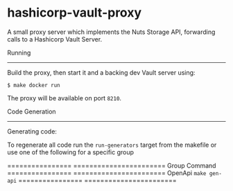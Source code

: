 # hashicorp-vault-proxy
A small proxy server which implements the Nuts Storage API, forwarding calls to a Hashicorp Vault Server.

Running
*******

Build the proxy, then start it and a backing dev Vault server using: 

    $ make docker run

The proxy will be available on port `8210`.

Code Generation
***************

Generating code:

To regenerate all code run the ``run-generators`` target from the makefile or use one of the following for a specific group

================ =======================
Group            Command
================ =======================
OpenApi          ``make gen-api``
================ =======================

